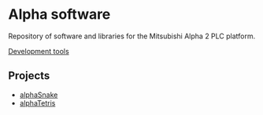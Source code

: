 # Alpha software

Repository of software and libraries for the Mitsubishi Alpha 2 PLC platform.

[Development tools](development_tools/README.md)

## Projects

- [alphaSnake](alphaSnake/alphaSnake.md)
- [alphaTetris](alphaTetris/README.md)
